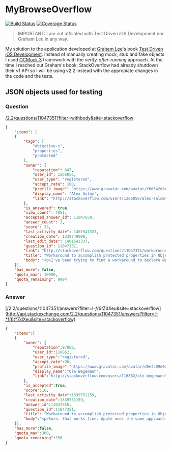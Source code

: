 # MyBrowseOverflow

[![Build Status](https://travis-ci.org/asalom/MyBrowseOverflow.svg)](https://travis-ci.org/asalom/MyBrowseOverflow)
[![Coverage Status](https://coveralls.io/repos/asalom/MyBrowseOverflow/badge.svg)](https://coveralls.io/r/asalom/MyBrowseOverflow)

> IMPORTANT: I am not affiliated with Test Driven iOS Development nor Graham Lee in any way.

My solution to the application developed at [Graham Lee](https://github.com/iamleeg)'s book [Test Driven iOS Development](http://www.amazon.com/Test-Driven-iOS-Development-Developers-Library/dp/0321774183).
Instead of manually creating mock, stub and fake objects I used [OCMock 3](http://ocmock.org/) framework with the *verify-after-running* approach.
At the time I reached out Graham's book, StackOverflow had already shutdown their v1 API so I will be using v2.2 instead with the appropiate changes in the code and the tests.

## JSON objects used for testing
### Question
[/2.2/questions/11047351?filter=withbody&site=stackoverflow](http://api.stackexchange.com/2.2/questions/11047351?filter=withbody&site=stackoverflow)
```json
{
    "items": [
    {
        "tags": [
            "objective-c",
            "properties",
            "protected"
        ],
        "owner": {
            "reputation": 647,
            "user_id": 1266056,
            "user_type": "registered",
            "accept_rate": 100,
            "profile_image": "https://www.gravatar.com/avatar/f6d542dbc5488619e1498aa6b11e1209",
            "display_name": "Alex Salom",
            "link": "http://stackoverflow.com/users/1266056/alex-salom"
        },
        "is_answered": true,
        "view_count": 7051,
        "accepted_answer_id": 11047650,
        "answer_count": 3,
        "score": 28,
        "last_activity_date": 1401541337,
        "creation_date": 1339749908,
        "last_edit_date": 1401541337,
        "question_id": 11047351,
        "link": "http://stackoverflow.com/questions/11047351/workaround-to-accomplish-protected-properties-in-objective-c",
        "title": "Workaround to accomplish protected properties in Objective-C",
        "body": "<p>I've been trying to find a workaround to declare @protected properties in Objective-C so only subclasses in the hierarchy can access them (read only, not write).</p>"
    }],
    "has_more": false,
    "quota_max": 10000,
    "quota_remaining": 9994
}
```

### Answer
[/2.2/questions/11047351/answers?filter=!-*f(6t*ZdXeu&site=stackoverflow](http://api.stackexchange.com/2.2/questions/11047351/answers?filter=!-*f(6t*ZdXeu&site=stackoverflow)
```json
{
    "items":[
    {
        "owner": {
            "reputation":97060,
            "user_id":116862,
            "user_type":"registered",
            "accept_rate":90,
            "profile_image":"https://www.gravatar.com/avatar/d0efc09d023fa0569a2479c9dcfd4620?s=128&d=identicon&r=PG",
            "display_name":"Ole Begemann",
            "link":"http://stackoverflow.com/users/116862/ole-begemann"
        },
        "is_accepted":true,
        "score":16,
        "last_activity_date":1339751159,
        "creation_date":1339751159,
        "answer_id":11047650,
        "question_id":11047351,
        "title": "Workaround to accomplish protected properties in Objective-C",
        "body":"<p>Sure, that works fine. Apple uses the same approach for example in the <code>UIGestureRecognizer</code> class. Subclasses have to import the additional <code>UIGestureRecognizerSubclass.h</code> file and override the methods that are declared in that file.</p>\n"
    }],
    "has_more":false,
    "quota_max":300,
    "quota_remaining":256
}
```